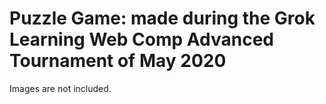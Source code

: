 # Puzzle Game: made during the Grok Learning Web Comp Advanced Tournament of May 2020
Images are not included.
